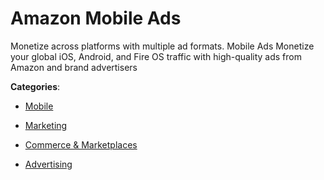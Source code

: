# Amazon Mobile Ads


Monetize across platforms with multiple ad formats.  Mobile Ads Monetize your global iOS, Android, and Fire OS traffic with high-quality ads from Amazon and brand advertisers



**Categories**:

- [Mobile](https://github.com/apis-list/apis-list#mobile)

- [Marketing](https://github.com/apis-list/apis-list#marketing)

- [Commerce & Marketplaces](https://github.com/apis-list/apis-list#commerce-and-marketplaces)

- [Advertising](https://github.com/apis-list/apis-list#advertising)



